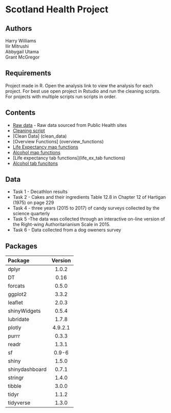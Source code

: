 # Scotland Health Project
## Authors
Harry Williams    
Ilir Mitrushi    
Abbygail Utama    
Grant McGregor 
 
## Requirements
Project made in R. Open the analysis link to view the analysis for each project. For best use open project in Rstudio and run the cleaning scripts. For projects with multiple scripts run scripts in order. 
## Contents
 * [Raw data](raw_data) - Raw data sourced from Public Health sites
 * [Cleaning script](cleaning_scripts) 
 * [Clean Data] (clean_data) 
 * [Overview Functions] (overview_functions)
 *  [Life Expectancy map functions](Le_map_functions) 
 *   [Alcohol map functions](alcohol_map_functions) 
 *   [Life expectancy tab functions](life_ex_tab functions) 
 *   [Alcohol tab funcitons](alcohol_consumption_functions) 
 
## Data
* Task 1 - Decathlon results 
* Task 2 - Cakes and their ingredients Table 12.8 in Chapter 12 of Hartigan (1975) on page 229
* Task 4 -  three years (2015 to 2017) of candy surveys collected by the science quarterly 
* Task 5 -The data was collected through an interactive on-line version of the Right-wing Authoritarianism Scale in 2015.
* Task 6 - Data collected from a dog oweners survey 

## Packages

| Package      | Version    
| :------------- | :----------: 
|dplyr|1.0.2|
|DT|0.16
|forcats|0.5.0
|ggplot2|3.3.2 
|leaflet|2.0.3  
|shinyWidgets| 0.5.4  
|lubridate| 1.7.8  
|plotly| 4.9.2.1 
|purrr|0.3.3  
|readr|1.3.1
|sf|0.9-6
|shiny|1.5.0
|shinydashboard|0.7.1 
|stringr|1.4.0 
| tibble|3.0.0 
|tidyr|1.1.2
|tidyverse|1.3.0 




       